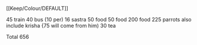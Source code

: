 [[Keep/Colour/DEFAULT]] 

45 train 
40 bus (10 per)
16 sastra 
50 food
50 food
200 food
225 parrots also include krisha {75 will come from him)
30 tea



Total 656

